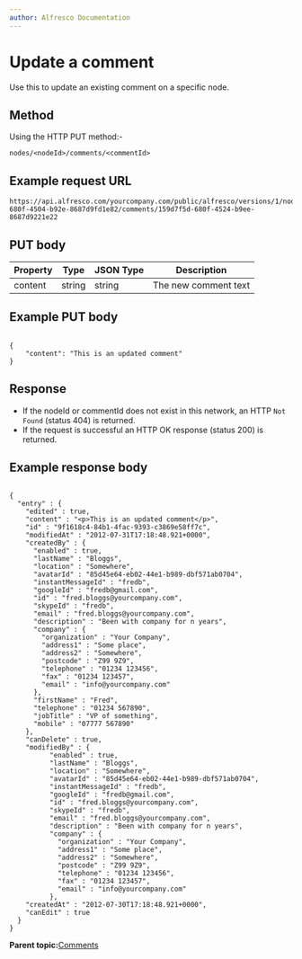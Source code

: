```yaml
---
author: Alfresco Documentation
---
```


# Update a comment

Use this to update an existing comment on a specific node.

## Method

Using the HTTP PUT method:-

```
nodes/<nodeId>/comments/<commentId>
```

## Example request URL

```
https://api.alfresco.com/yourcompany.com/public/alfresco/versions/1/nodes/159d7f5d-680f-4504-b92e-8687d9fd1e82/comments/159d7f5d-680f-4524-b9ee-8687d9221e22
```

## PUT body

|Property|Type|JSON Type|Description|
|--------|----|---------|-----------|
|content|string|string|The new comment text|

## Example PUT body

```

{
    "content": "This is an updated comment"
}
```

## Response

-   If the nodeId or commentId does not exist in this network, an HTTP `Not Found` \(status 404\) is returned.
-   If the request is successful an HTTP OK response \(status 200\) is returned.

## Example response body

```

{
  "entry" : {
    "edited" : true,
    "content" : "<p>This is an updated comment</p>",
    "id" : "9f1618c4-84b1-4fac-9393-c3869e58ff7c",
    "modifiedAt" : "2012-07-31T17:18:48.921+0000",
    "createdBy" : {
      "enabled" : true,
      "lastName" : "Bloggs",
      "location" : "Somewhere",
      "avatarId" : "85d45e64-eb02-44e1-b989-dbf571ab0704",
      "instantMessageId" : "fredb",
      "googleId" : "fredb@gmail.com",
      "id" : "fred.bloggs@yourcompany.com",
      "skypeId" : "fredb",
      "email" : "fred.bloggs@yourcompany.com",
      "description" : "Been with company for n years",
      "company" : {
        "organization" : "Your Company",
        "address1" : "Some place",
        "address2" : "Somewhere",
        "postcode" : "Z99 9Z9",
        "telephone" : "01234 123456",
        "fax" : "01234 123457",
        "email" : "info@yourcompany.com"
      },
      "firstName" : "Fred",
      "telephone" : "01234 567890",
      "jobTitle" : "VP of something",
      "mobile" : "07777 567890"
    },
    "canDelete" : true,
    "modifiedBy" : {
          "enabled" : true,
          "lastName" : "Bloggs",
          "location" : "Somewhere",
          "avatarId" : "85d45e64-eb02-44e1-b989-dbf571ab0704",
          "instantMessageId" : "fredb",
          "googleId" : "fredb@gmail.com",
          "id" : "fred.bloggs@yourcompany.com",
          "skypeId" : "fredb",
          "email" : "fred.bloggs@yourcompany.com",
          "description" : "Been with company for n years",
          "company" : {
            "organization" : "Your Company",
            "address1" : "Some place",
            "address2" : "Somewhere",
            "postcode" : "Z99 9Z9",
            "telephone" : "01234 123456",
            "fax" : "01234 123457",
            "email" : "info@yourcompany.com"
          },
    "createdAt" : "2012-07-30T17:18:48.921+0000",
    "canEdit" : true
  }
}
```

**Parent topic:**[Comments](../../../pra/1/concepts/pra-nodes-comments.md)

